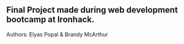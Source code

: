 ## Final Project made during web development bootcamp at Ironhack.
Authors: Elyas Popal & Brandy McArthur
